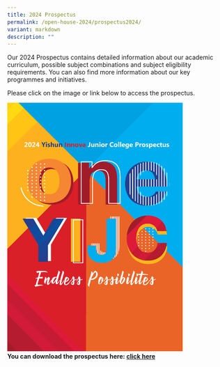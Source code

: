 ```yaml
---
title: 2024 Prospectus
permalink: /open-house-2024/prospectus2024/
variant: markdown
description: ""
---
```

<p>Our 2024 Prospectus contains detailed information about our academic curriculum, possible subject combinations and subject eligibility requirements. You can also find more information about our key programmes and initiatives.</p>

<p>Please click on the image or link below to access the prospectus.</p><a class="isomer-image-wrapper" href="https://drive.google.com/file/d/1znDAypNUbKkv3UWcVqk5qNzagmRb_wMQ/view?usp=drivesdk"><img style="width: 80%;" height="auto" width="100%" alt="OH 2024 Prospectus" src="/images/Open House 2024/YIJC_PROSPECTUS_2024_D3_Page_01.png"></a>
<br>
<b>You can download the prospectus here:&nbsp;<a href="https://drive.google.com/file/d/1znDAypNUbKkv3UWcVqk5qNzagmRb_wMQ/view?usp=drivesdk" rel="noopener noreferrer nofollow" target="_blank">click here </a></b>